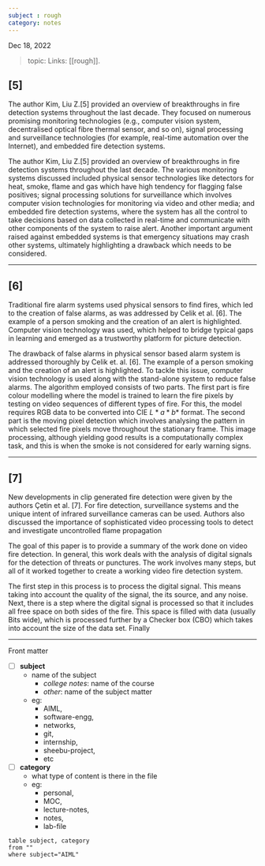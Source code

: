 ```yaml
---
subject : rough
category: notes
---
```

Dec 18, 2022

>topic: 
>Links: [[rough]].

## [5]
The author Kim, Liu Z.[5] provided an overview of breakthroughs in fire detection systems throughout the last decade. They focused on numerous promising monitoring technologies (e.g., computer vision system, decentralised optical fibre thermal sensor, and so on), signal processing and surveillance technologies (for example, real-time automation over the Internet), and embedded fire detection systems. 

The author Kim, Liu Z.[5] provided an overview of breakthroughs in fire detection systems throughout the last decade. The various monitoring systems discussed included physical sensor technologies like detectors for heat, smoke, flame and gas which have high tendency for flagging false positives; signal processing solutions for surveillance which involves computer vision technologies for monitoring via video and other media; and embedded fire detection systems, where the system has all the control to take decisions based on data collected in real-time and communicate with other components of the system to raise alert. Another important argument raised against embedded systems is that emergency situations may crash other systems, ultimately highlighting a drawback which needs to be considered.

---
## [6]
Traditional fire alarm systems used physical sensors to find fires, which led to the creation of false alarms, as was addressed by Celik et al. [6]. The example of a person smoking and the creation of an alert is highlighted. Computer vision technology was used, which helped to bridge typical gaps in learning and emerged as a trustworthy platform for picture detection.

The drawback of false alarms in physical sensor based alarm system is addressed thoroughly by Celik et. al. [6]. The example of a person smoking and the creation of an alert is highlighted. To tackle this issue, computer vision technology is used along with the stand-alone system to reduce false alarms. The algorithm employed consists of two parts. The first part is fire colour modelling where the model is trained to learn the fire pixels by testing on video sequences of different types of fire. For this, the model requires RGB data  to be converted into CIE $L*a*b*$ format. The second part is the moving pixel detection which involves analysing the pattern in which selected fire pixels move throughout the stationary frame. This image processing, although yielding good results is a computationally complex task, and this is when the smoke is not considered for early warning signs.

---
## [7]
New developments in clip generated fire detection were given by the authors Çetin et al. [7]. For fire detection, surveillance systems and the unique intent of infrared surveillance cameras can be used. Authors also discussed the importance of sophisticated video processing tools to detect and investigate uncontrolled flame propagation




The goal of this paper is to provide a summary of the work done on video fire detection. In general, this work deals with the analysis of digital signals for the detection of threats or punctures. The work involves many steps, but all of it worked together to create a working video fire detection system.

The first step in this process is to process the digital signal. This means taking into account the quality of the signal, the its source, and any noise. Next, there is a step where the digital signal is processed so that it includes all free space on both sides of the fire. This space is filled with data (usually Bits wide), which is processed further by a Checker box (CBO) which takes into account the size of the data set. Finally

---
Front matter
- [ ] **subject**
	- name of the subject
		- *college notes*: name of the course
		- *other*: name of the subject matter
	- eg: 
		- AIML, 
		- software-engg, 
		- networks, 
		- git, 
		- internship, 
		- sheebu-project, 
		- etc
- [ ] **category**
	- what type of content is there in the file
	- eg: 
		- personal, 
		- MOC, 
		- lecture-notes, 
		- notes, 
		- lab-file




```dataview
table subject, category
from ""
where subject="AIML"
```
